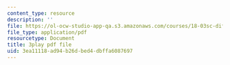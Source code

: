 ```yaml
---
content_type: resource
description: ''
file: https://ol-ocw-studio-app-qa.s3.amazonaws.com/courses/18-03sc-differential-equations-fall-2011/3ea11118ad94b26dbed4dbffa6087697_xJz3NZap1lw.pdf
file_type: application/pdf
resourcetype: Document
title: 3play pdf file
uid: 3ea11118-ad94-b26d-bed4-dbffa6087697
---
```

